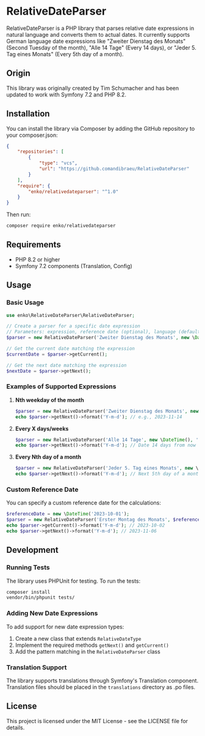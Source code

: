 # RelativeDateParser

RelativeDateParser is a PHP library that parses relative date expressions in natural language and converts them to actual dates. It currently supports German language date expressions like "Zweiter Dienstag des Monats" (Second Tuesday of the month), "Alle 14 Tage" (Every 14 days), or "Jeder 5. Tag eines Monats" (Every 5th day of a month).

## Origin

This library was originally created by Tim Schumacher and has been updated to work with Symfony 7.2 and PHP 8.2.

## Installation

You can install the library via Composer by adding the GitHub repository to your composer.json:

```json
{
    "repositories": [
        {
            "type": "vcs",
            "url": "https://github.comandibraeu/RelativeDateParser"
        }
    ],
    "require": {
        "enko/relativedateparser": "^1.0"
    }
}
```

Then run:

```bash
composer require enko/relativedateparser
```

## Requirements

- PHP 8.2 or higher
- Symfony 7.2 components (Translation, Config)

## Usage

### Basic Usage

```php
use enko\RelativeDateParser\RelativeDateParser;

// Create a parser for a specific date expression
// Parameters: expression, reference date (optional), language (default: 'en')
$parser = new RelativeDateParser('Zweiter Dienstag des Monats', new \DateTime(), 'de');

// Get the current date matching the expression
$currentDate = $parser->getCurrent();

// Get the next date matching the expression
$nextDate = $parser->getNext();
```

### Examples of Supported Expressions

1. **Nth weekday of the month**
   ```php
   $parser = new RelativeDateParser('Zweiter Dienstag des Monats', new \DateTime(), 'de');
   echo $parser->getNext()->format('Y-m-d'); // e.g., 2023-11-14
   ```

2. **Every X days/weeks**
   ```php
   $parser = new RelativeDateParser('Alle 14 Tage', new \DateTime(), 'de');
   echo $parser->getNext()->format('Y-m-d'); // Date 14 days from now
   ```

3. **Every Nth day of a month**
   ```php
   $parser = new RelativeDateParser('Jeder 5. Tag eines Monats', new \DateTime(), 'de');
   echo $parser->getNext()->format('Y-m-d'); // Next 5th day of a month
   ```

### Custom Reference Date

You can specify a custom reference date for the calculations:

```php
$referenceDate = new \DateTime('2023-10-01');
$parser = new RelativeDateParser('Erster Montag des Monats', $referenceDate, 'de');
echo $parser->getCurrent()->format('Y-m-d'); // 2023-10-02
echo $parser->getNext()->format('Y-m-d'); // 2023-11-06
```

## Development

### Running Tests

The library uses PHPUnit for testing. To run the tests:

```bash
composer install
vendor/bin/phpunit tests/
```

### Adding New Date Expressions

To add support for new date expression types:

1. Create a new class that extends `RelativeDateType`
2. Implement the required methods `getNext()` and `getCurrent()`
3. Add the pattern matching in the `RelativeDateParser` class

### Translation Support

The library supports translations through Symfony's Translation component. Translation files should be placed in the `translations` directory as .po files.

## License

This project is licensed under the MIT License - see the LICENSE file for details.